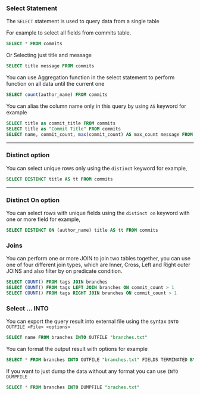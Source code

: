 ### Select Statement

The `SELECT` statement is used to query data from a single table

For example to select all fields from commits table.

```sql
SELECT * FROM commits
```

Or Selecting just title and message

```sql
SELECT title message FROM commits
```

You can use Aggregation function in the select statement to perform function on all data until the current one

```sql
SELECT count(author_name) FROM commits
```

You can alias the column name only in this query by using `AS` keyword for example

```sql
SELECT title as commit_title FROM commits
SELECT title as "Commit Title" FROM commits
SELECT name, commit_count, max(commit_count) AS max_count message FROM branches
```

---

### Distinct option

You can select unique rows only using the `distinct` keyword for example,

```sql
SELECT DISTINCT title AS tt FROM commits
```

---

### Distinct On option

You can select rows with unique fields using the `distinct on` keyword with one or more field for example,

```sql
SELECT DISTINCT ON (author_name) title AS tt FROM commits
```

### Joins

You can perform one or more JOIN to join two tables together, you can use one of four different join types,
which are Inner, Cross, Left and Right outer JOINS and also filter by on predicate condition.

```sql
SELECT COUNT() FROM tags JOIN branches
SELECT COUNT() FROM tags LEFT JOIN branches ON commit_count > 1
SELECT COUNT() FROM tags RIGHT JOIN branches ON commit_count > 1
```

### Select ... INTO

You can export the query result into external file using the syntax `INTO OUTFILE <File> <options>`

```sql
SELECT name FROM branches INTO OUTFILE "branches.txt"
```

You can format the output result with options for example

```sql
SELECT * FROM branches INTO OUTFILE "branches.txt" FIELDS TERMINATED BY "," LINES TERMINATED BY "\n" ENCLOSED "|"
```

If you want to just dump the data without any format you can use `INTO DUMPFILE`

```sql
SELECT * FROM branches INTO DUMPFILE "braches.txt"
```
